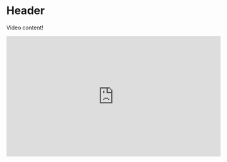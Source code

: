 <!-- TITLE: Some Page -->
<!-- SUBTITLE: A test Page -->

# Header


Video content!

<iframe width="560" height="315" src="https://www.youtube.com/embed/KhrteSZXFzM?rel=0" frameborder="0" allow="autoplay; encrypted-media" allowfullscreen></iframe>